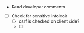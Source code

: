 - Read developer comments

- [ ] Check for sensitive infoleak
	- [ ] csrf is checked on client side?
	- [ ] 